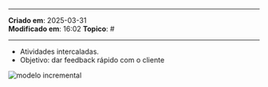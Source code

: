 ***
**Criado em**: 2025-03-31  
**Modificado em**: 16:02
**Topico**: #
***
- Atividades intercaladas.
- Objetivo: dar feedback rápido com o cliente

![modelo incremental](https://miro.medium.com/v2/resize:fit:1400/1*XysBNgtzZzOkFzSQw_pVXQ.png)

